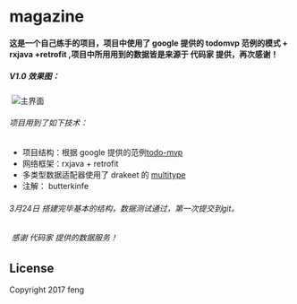 # magazine
#### 这是一个自己练手的项目，项目中使用了 google 提供的 todomvp 范例的模式  + rxjava +retrofit ,项目中所用用到的数据皆是来源于 代码家  提供，再次感谢！
##### V1.0 效果图：
  ![主界面](https://github.com/shuangqingfeng/magazineProject/screenShot/raw/master/home.gif)
###### 项目用到了如下技术：
- 项目结构：根据 google 提供的范例[todo-mvp](https://github.com/googlesamples/android-architecture/tree/todo-mvp/) 
- 网络框架：rxjava + retrofit
- 多类型数据适配器使用了 drakeet 的 [multitype](https://github.com/drakeet/MultiType)
- 注解： butterkinfe


                  
######  3月24日 搭建完毕基本的结构，数据测试通过，第一次提交到git。









######  感谢 代码家 提供的数据服务！
## License
Copyright 2017 feng
                  
